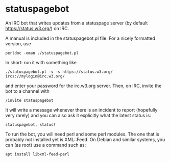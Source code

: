 # statuspagebot

An IRC bot that writes updates from a statuspage server (by default
https://status.w3.org/) on IRC.

A manual is included in the statuspagebot.pl file. For a nicely
formatted version, use

    perldoc -oman ./statuspagebot.pl

In short: run it with something like

    ./statuspagebot.pl -v -s https://status.w3.org/ ircs://mylogin@irc.w3.org/

and enter your password for the irc.w3.org server. Then, on IRC,
invite the bot to a channel with

    /invite statuspagebot

It will write a message whenever there is an incident to report
(hopefully very rarely) and you can also ask it explicitly what the
latest status is:

    statuspagebot, status?

To run the bot, you will need perl and some perl modules. The one that
is probably not installed yet is XML::Feed. On Debian and similar
systems, you can (as root) use a command such as:

    apt install libxml-feed-perl
